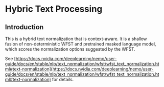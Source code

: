 **Hybric Text Processing**
==========================

Introduction
------------

This is a hybrid text normalization that is context-aware. It is a shallow fusion of non-deterministic WFST and pretrained masked language model, which scores the normalization options suggested by the WFST.

See [https://docs.nvidia.com/deeplearning/nemo/user-guide/docs/en/stable/nlp/text_normalization/wfst/wfst_text_normalization.html#text-normalization](https://docs.nvidia.com/deeplearning/nemo/user-guide/docs/en/stable/nlp/text_normalization/wfst/wfst_text_normalization.html#text-normalization) for details.